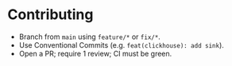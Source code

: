 # Contributing
- Branch from `main` using `feature/*` or `fix/*`.
- Use Conventional Commits (e.g. `feat(clickhouse): add sink`).
- Open a PR; require 1 review; CI must be green.
